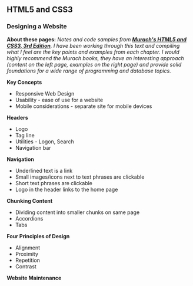 ## HTML5 and CSS3

### Designing a Website

**About these pages:** *Notes and code samples from **[Murach's HTML5 and CSS3, 3rd Edition](https://www.murach.com/shop/murachs-html5-and-css3-3rd-edition-detail)**. I have been working through this text and compiling what I feel are the key points and examples from each chapter. I would highly recommend the Murach books, they have an interesting approach (content on the left page, examples on the right page) and provide solid foundations for a wide range of programming and database topics.* 

**Key Concepts**

- Responsive Web Design
- Usability - ease of use for a website
- Mobile considerations - separate site for mobile devices

**Headers**

- Logo
- Tag line
- Utilities - Logon, Search
- Navigation bar

**Navigation**

- Underlined text is a link
- Small images/icons next to text phrases are clickable
- Short text phrases are clickable
- Logo in the header links to the home page

**Chunking Content**

- Dividing content into smaller chunks on same page
- Accordions
- Tabs

**Four Principles of Design**

- Alignment
- Proximity
- Repetition
- Contrast

**Website Maintenance**